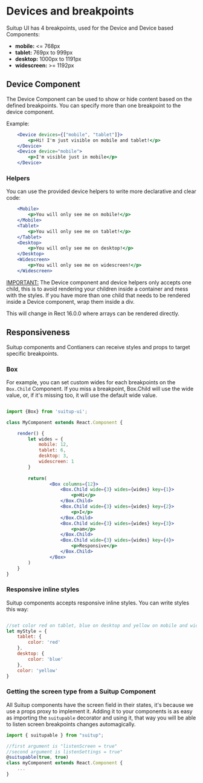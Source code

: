 # Devices and breakpoints

Suitup UI has 4 breakpoints, used for the Device and Device based Components:

* **mobile:** <= 768px
* **tablet:** 769px to 999px
* **desktop:** 1000px to 1191px
* **widescreen:** >= 1192px

## Device Component

The Device Component can be used to show or hide content based on the defined breakpoints. You can specify more than one breakpoint to the device component.

Example:

```jsx
	<Device devices={["mobile", "tablet"]}>
		<p>Hi! I'm just visible on mobile and tablet!</p>
	</Device>
	<Device device="mobile">
		<p>I'm visible just in mobile</p>
	</Device>
```


### Helpers

You can use the provided device helpers to write more declarative and clear code:

```jsx
	<Mobile>
		<p>You will only see me on mobile!</p>
	</Mobile>
	<Tablet>
		<p>You will only see me on tablet!</p>
	</Tablet>
	<Desktop>
		<p>You will only see me on desktop!</p>
	</Desktop>
	<Widescreen>
		<p>You will only see me on widescreen!</p>
	</Widescreen>
```

<u>IMPORTANT:</u> The Device component and device helpers only accepts one child, this is to avoid rendering your children inside a container and mess with the styles. If you have more than one child that needs to be rendered inside a Device component, wrap them inside a div.

This will change in Rect 16.0.0 where arrays can be rendered directly.

## Responsiveness

Suitup components and Contianers can receive styles and props to target specific breakpoints.

### Box

For example, you can set custom wides for each breakpoints on the `Box.Child` Component. If you miss a breakpoint, Box.Child will use the wide value, or, if it's missing too, it will use the default wide value.

```jsx

import {Box} from 'suitup-ui';

class MyComponent extends React.Component {

	render() {
		let wides = {
			mobile: 12,
			tablet: 6,
			desktop: 3,
			widescreen: 1
		}
		
		return(
				<Box columns={12}>
					<Box.Child wide={3} wides={wides} key={1}>
						<p>Hi</p>
					</Box.Child>
					<Box.Child wide={3} wides={wides} key={2}>
						<p>I</p>
					</Box.Child>
					<Box.Child wide={3} wides={wides} key={3}>
						<p>am</p>
					</Box.Child>
					<Box.Child wide={3} wides={wides} key={4}>
						<p>Responsive</p>
					</Box.Child>
				</Box>
		)
	}
}
```

### Responsive inline styles

Suitup components accepts responsive inline styles. You can write styles this way:

```jsx

//set color red on tablet, blue on desktop and yellow on mobile and widescreen
let myStyle = {
	tablet: {
		color: 'red'
	},
	desktop: {
		color: 'blue'
	},
	color: 'yellow'
}

```

### Getting the screen type from a Suitup Component


All Suitup components have the screen field in their states, it's because we use a props proxy to implement it. Adding it to your components is as easy as importing the `suitupable` decorator and using it, that way you will be able to listen screen breakpoints changes automagically.

```jsx
import { suitupable } from "suitup";

//first argument is "listenScreen = true"
//second argument is listenSettings = true"
@suitupable(true, true)
class myComponent extends React.Component {
	...
}
```


